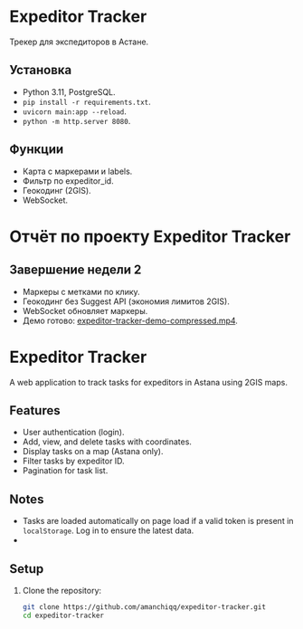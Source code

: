 # Expeditor Tracker
Трекер для экспедиторов в Астане.
## Установка
- Python 3.11, PostgreSQL.
- `pip install -r requirements.txt`.
- `uvicorn main:app --reload`.
- `python -m http.server 8080`.
## Функции
- Карта с маркерами и labels.
- Фильтр по expeditor_id.
- Геокодинг (2GIS).
- WebSocket.

# Отчёт по проекту Expeditor Tracker

## Завершение недели 2
- Маркеры с метками по клику.
- Геокодинг без Suggest API (экономия лимитов 2GIS).
- WebSocket обновляет маркеры.
- Демо готово: [expeditor-tracker-demo-compressed.mp4](expeditor-tracker-demo-compressed.mp4).


# Expeditor Tracker

A web application to track tasks for expeditors in Astana using 2GIS maps.

## Features
- User authentication (login).
- Add, view, and delete tasks with coordinates.
- Display tasks on a map (Astana only).
- Filter tasks by expeditor ID.
- Pagination for task list.

## Notes
- Tasks are loaded automatically on page load if a valid token is present in `localStorage`. Log in to ensure the latest data.
- 
## Setup
1. Clone the repository:
   ```bash
   git clone https://github.com/amanchiqq/expeditor-tracker.git
   cd expeditor-tracker
